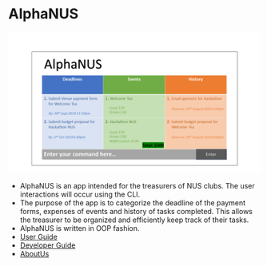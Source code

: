 # AlphaNUS

![Image_of_Ui](docs/images/UI.PNG)

* AlphaNUS is an app intended for the treasurers of NUS clubs. The user interactions will occur using the CLI.
* The purpose of the app is to categorize the deadline of the payment forms, expenses of events and history of tasks completed. This allows the treasurer to be organized and efficiently keep track of their tasks. 
* AlphaNUS is written in OOP fashion. 
* [User Guide](https://github.com/AY1920S1-CS2113T-F10-3/main/blob/master/docs/UserGuide.adoc)
* [Developer Guide](https://github.com/AY1920S1-CS2113T-F10-3/main/blob/master/docs/DeveloperGuide.adoc)
* [AboutUs](https://github.com/AY1920S1-CS2113T-F10-3/main/blob/master/docs/AboutUs.adoc)

